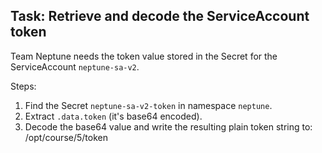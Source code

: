 ## Task: Retrieve and decode the ServiceAccount token

Team Neptune needs the token value stored in the Secret for the ServiceAccount `neptune-sa-v2`.

Steps:
1. Find the Secret `neptune-sa-v2-token` in namespace `neptune`.
2. Extract `.data.token` (it's base64 encoded).
3. Decode the base64 value and write the resulting plain token string to: /opt/course/5/token


